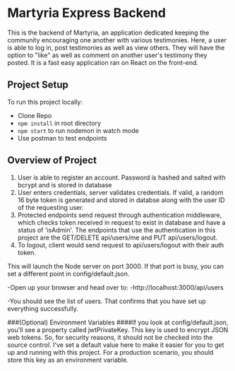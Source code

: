 # Martyria Express Backend

This is the backend of Martyria, an application dedicated keeping the community encouraging one another with various testimonies. Here, a user is able to log in, post testimonies as well as view others. They will have the option to "like" as well as comment on another user's testimony they posted. It is a fast easy application ran on React on the front-end.

## Project Setup

To run this project locally:

- Clone Repo
- `npm install` in root directory
- `npm start` to run nodemon in watch mode
- Use postman to test endpoints

## Overview of Project

1. User is able to register an account. Password is hashed and salted with bcrypt and is stored in database
1. User enters credentials, server validates credentials. If valid, a random 16 byte token is generated and stored in databse along with the user ID of the requesting user.
1. Protected endpoints send request through authentication middleware, which checks token received in request to exist in database and have a status of 'isAdmin'. The endpoints that use the authentication in this project are the GET/DELETE api/users/me and PUT api/users/logout.
1. To logout, client would send request to api/users/logout with their auth token.

This will launch the Node server on port 3000. If that port is busy, you can set a different point in config/default.json.

-Open up your browser and head over to: -http://localhost:3000/api/users

-You should see the list of users. That confirms that you have set up everything successfully.

###(Optional) Environment Variables
####If you look at config/default.json, you'll see a property called jwtPrivateKey. This key is used to encrypt JSON web tokens. So, for security reasons, it should not be checked into the source control. I've set a default value here to make it easier for you to get up and running with this project. For a production scenario, you should store this key as an environment variable.

